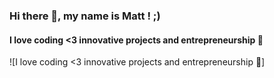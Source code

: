 ### Hi there 👋, my name is Matt ! ;)
#### I love coding <3 innovative projects and entrepreneurship :rocket:
![I love coding <3 innovative projects and entrepreneurship :rocket:]
